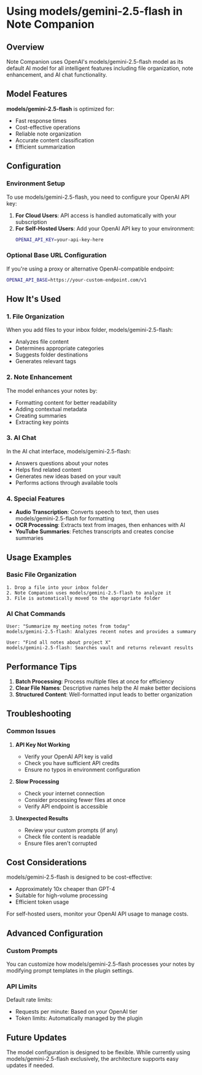 # Using models/gemini-2.5-flash in Note Companion

## Overview

Note Companion uses OpenAI's models/gemini-2.5-flash model as its default AI model for all intelligent features including file organization, note enhancement, and AI chat functionality.

## Model Features

**models/gemini-2.5-flash** is optimized for:
- Fast response times
- Cost-effective operations
- Reliable note organization
- Accurate content classification
- Efficient summarization

## Configuration

### Environment Setup

To use models/gemini-2.5-flash, you need to configure your OpenAI API key:

1. **For Cloud Users**: API access is handled automatically with your subscription
2. **For Self-Hosted Users**: Add your OpenAI API key to your environment:
   ```bash
   OPENAI_API_KEY=your-api-key-here
   ```

### Optional Base URL Configuration

If you're using a proxy or alternative OpenAI-compatible endpoint:
```bash
OPENAI_API_BASE=https://your-custom-endpoint.com/v1
```

## How It's Used

### 1. File Organization
When you add files to your inbox folder, models/gemini-2.5-flash:
- Analyzes file content
- Determines appropriate categories
- Suggests folder destinations
- Generates relevant tags

### 2. Note Enhancement
The model enhances your notes by:
- Formatting content for better readability
- Adding contextual metadata
- Creating summaries
- Extracting key points

### 3. AI Chat
In the AI chat interface, models/gemini-2.5-flash:
- Answers questions about your notes
- Helps find related content
- Generates new ideas based on your vault
- Performs actions through available tools

### 4. Special Features
- **Audio Transcription**: Converts speech to text, then uses models/gemini-2.5-flash for formatting
- **OCR Processing**: Extracts text from images, then enhances with AI
- **YouTube Summaries**: Fetches transcripts and creates concise summaries

## Usage Examples

### Basic File Organization
```
1. Drop a file into your inbox folder
2. Note Companion uses models/gemini-2.5-flash to analyze it
3. File is automatically moved to the appropriate folder
```

### AI Chat Commands
```
User: "Summarize my meeting notes from today"
models/gemini-2.5-flash: Analyzes recent notes and provides a summary

User: "Find all notes about project X"
models/gemini-2.5-flash: Searches vault and returns relevant results
```

## Performance Tips

1. **Batch Processing**: Process multiple files at once for efficiency
2. **Clear File Names**: Descriptive names help the AI make better decisions
3. **Structured Content**: Well-formatted input leads to better organization

## Troubleshooting

### Common Issues

1. **API Key Not Working**
   - Verify your OpenAI API key is valid
   - Check you have sufficient API credits
   - Ensure no typos in environment configuration

2. **Slow Processing**
   - Check your internet connection
   - Consider processing fewer files at once
   - Verify API endpoint is accessible

3. **Unexpected Results**
   - Review your custom prompts (if any)
   - Check file content is readable
   - Ensure files aren't corrupted

## Cost Considerations

models/gemini-2.5-flash is designed to be cost-effective:
- Approximately 10x cheaper than GPT-4
- Suitable for high-volume processing
- Efficient token usage

For self-hosted users, monitor your OpenAI API usage to manage costs.

## Advanced Configuration

### Custom Prompts
You can customize how models/gemini-2.5-flash processes your notes by modifying prompt templates in the plugin settings.

### API Limits
Default rate limits:
- Requests per minute: Based on your OpenAI tier
- Token limits: Automatically managed by the plugin

## Future Updates

The model configuration is designed to be flexible. While currently using models/gemini-2.5-flash exclusively, the architecture supports easy updates if needed.